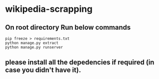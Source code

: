 # wikipedia-scrapping

## On root directory Run below commands

```
pip freeze > requirements.txt
python manage.py extract
python manage.py runserver 

```
## please install all the depedencies if required (in case you didn't have it).
